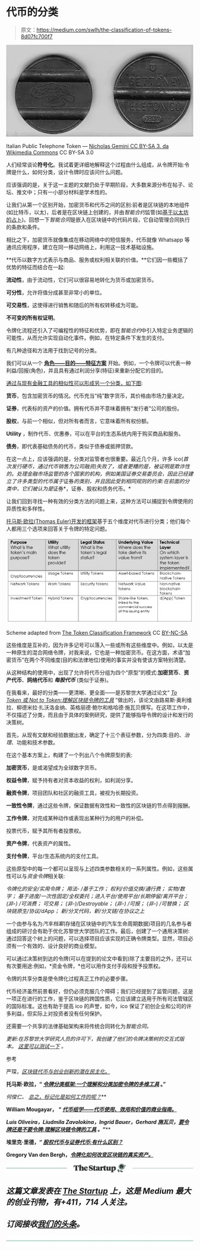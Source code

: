 # 代币的分类

> 原文：<https://medium.com/swlh/the-classification-of-tokens-8d07fc700f7>

![](img/68413c50a9e73c152ed0078aa51ae3e0.png)

Italian Public Telephone Token — [Nicholas Gemini CC BY-SA 3\. da Wikimedia Commons](https://commons.wikimedia.org/wiki/File:Gettone_telefonico_italiano_-_1978_03.png) CC BY-SA 3.0

人们经常谈论**符号化**。我试着更详细地解释这个过程由什么组成，从令牌开始:令牌是什么，如何分类，设计令牌时应该问什么问题。

应该强调的是，关于这一主题的文献仍处于早期阶段，大多数来源分布在帖子、论坛、推文中；只有一小部分材料是学术性的。

让我们从第一个区别开始，加密货币和代币之间的区别:前者是区块链的本地组件(如比特币，以太)，后者是在区块链上创建的，并由*智能合约*监管(如[基于以太坊的占卜](https://translate.googleusercontent.com/translate_c?depth=1&hl=it&rurl=translate.google.it&sl=it&sp=nmt4&tl=en&u=https://www.augur.net/&xid=17259,1500003,15700023,15700124,15700186,15700190,15700201,15700237,15700242,15700248&usg=ALkJrhi7L7M19KvYeM3j8vxMBhoJnblmsw))。回想一下*智能合同*是嵌入在区块链中的代码片段，它自动管理合同执行的条款和条件。

相比之下，加密货币就像集成在移动网络中的短信服务，代币就像 Whatsapp 等通讯应用程序，建立在同一移动网络上，利用这一技术基础设施。

**代币以数字方式表示与商品、服务或权利相关联的价值。**它们因一些概括了优势的特征而结合在一起:

**流动性**，由于流动性，它们可以很容易地转化为货币或加密货币。

**可分性**，允许将值分成甚至非常小的单位。

**可交易性**，这使得进行销售和随后的所有权转移成为可能。

**不可变的所有权证明**。

令牌化流程还引入了可编程性的特征和优势，即在*智能合约*中引入特定业务逻辑的可能性，从而允许实现自动化事件。例如，在特定条件下发生的支付。

有几种途径和方法用于找到记号的分类。

我们可以从一个 [**角色——目的——特征方案**](https://translate.googleusercontent.com/translate_c?depth=1&hl=it&rurl=translate.google.it&sl=it&sp=nmt4&tl=en&u=https://medium.com/%40wmougayar/tokenomics-a-business-guide-to-token-usage-utility-and-value-b19242053416&xid=17259,1500003,15700023,15700124,15700186,15700190,15700201,15700237,15700242,15700248&usg=ALkJrhh5lBVZbJaKWXtesgF8zGQTF_1rLQ) 开始。例如，一个令牌可以代表一种利益/回报(角色)，并且具有通过利润分享(特征)来重新分配它的目的。

[通过与现有金融工具的相似性可以形成另一个分类，如下图](https://www.bitcoinmarketjournal.com/equity-token/):

**货币**，包含加密货币的情况。代币充当“纯”数字货币，其价格由市场力量决定。

**证券**，代表标的资产的价值。拥有代币并不意味着拥有“发行者”公司的股份。

**股权**，与前一个相似，但对所有者而言，它意味着所有权份额。

**Utility** ，制作代币、优惠券，可以在平台的生态系统内用于购买商品和服务。

**债务**，即代表基础债务的代币，类似于债券或抵押贷款。

在这一点上，应该强调的是，分类对监管者也很重要。最近几个月，许多 ico(*首次发行硬币，通过代币销售为公司融资)失败了，或者更糟的是，被证明是欺诈性的。处理金融市场监管的各个国家的机构，例如美国证券交易委员会，因此已经建立了许多类型的代币属于*证券*的类别，并且因此受到相同规则的约束:在前面的分类中，它们被认为是*证券*，证券、股权和债务代币。*

让我们回到寻找一种有效的分类方法的问题上来，这种方法可以捕捉到令牌使用的异质性和多样性。

[托马斯·欧拉(Thomas Euler)开发的框架](http://www.untitled-inc.com/the-token-classification-framework-a-multi-dimensional-tool-for-understanding-and-classifying-crypto-tokens/)基于五个维度对代币进行分类；他们每个人都用三个选项来回答关于令牌的特定问题。

![](img/ca5dde4598e3c2a6752a10a36f98b748.png)

Scheme adapted from [The Token Classification Framework](https://translate.googleusercontent.com/translate_c?depth=1&hl=it&rurl=translate.google.it&sl=it&sp=nmt4&tl=en&u=http://www.untitled-inc.com/the-token-classification-framework-a-multi-dimensional-tool-for-understanding-and-classifying-crypto-tokens/&xid=17259,1500003,15700023,15700124,15700186,15700190,15700201,15700237,15700242,15700248&usg=ALkJrhg2METlTNCQHbteg7_IyXDbi5xdbg) CC [BY-NC-SA](https://creativecommons.org/licenses/by-nc-sa/4.0/)

这些维度是互补的，因为许多记号可以落入一些或所有这些维度中。例如，以太是一种原生的混合网络令牌，对我来说，它也是一种加密货币。在这方面，术语“加密货币”在两个不同维度(目的和法律地位)使用的事实并没有使该方案特别清楚。

从这种结构的使用中，出现了允许将代币分组为四个“原型”的模式:**加密货币**、**资产代币**、**网络代币**和 ***每股代币*** (类似于证券)。

在我看来，最好的分类——更清晰、更全面——是苏黎世大学通过论文“ [*To Token 或 Not to Token:理解区块链令牌的工具*](https://www.zora.uzh.ch/id/eprint/157908/1/To%20Token%20or%20not%20to%20Token_%20Tools%20for%20Understanding%20Blockchain%20Toke.pdf) ”做出的，该论文由路易斯·奥利维拉、柳德米拉·扎沃洛金纳、英格丽德·鲍尔和格哈德·施瓦贝撰写。在这项工作中，不仅描述了分类，而且由于具体的案例研究，提供了能够指导令牌的设计和发行的决策树。

首先，从现有文献和经验数据出发，确定了十三个表征参数，分为四类:目的、*治理*、功能和技术参数。

在这个基本方案上，构建了一个列出八个令牌原型的表:

**加密货币**，是或渴望成为全球数字货币。

**权益令牌**，赋予持有者对资本收益的权利，如利润分享。

**融资令牌**，项目团队和社区的融资工具，被视为长期投资。

**一致性令牌**，通过这些令牌，保证数据有效性和一致性的区块链的节点得到报酬。

**工作令牌**，对完成某种动作或表现出某种行为的用户的补偿。

投票代币，赋予其所有者投票权。

**资产令牌**，代表资产的属性。

**支付令牌**，平台/生态系统内的支付工具。

这些原型中的每一个都可以呈现与上述四类参数相关的一系列属性。例如，这些属性可以与*资金令牌*相关联:

*令牌化的安全/实用令牌；* *用法- /基于工作；* *权利/价值交换/通行费；* *实物/数字；* *基于进度/一次性固定/全权委托；进入平台/使用平台/长期停留/离开平台；* *(非-) /可消费；* *可交易；* *(非-)/Destroyable；* *(非-) /可报；* *(非-) /可替换；* *区块链原生/协议/dApp；* *新/分叉代码，新/分叉链/在协议之上*

一个由参与名为*汽车档案*(存储在区块链中的汽车生命周期数据)项目的几名参与者组成的研讨会有助于优化苏黎世大学团队的工作。最后，创建了一个通用决策树:通过回答这个树上的问题，可以选择项目应该实现的正确令牌类型。显然，项目必须有一个有效的、设计良好的商业模型。

可以通过决策树到达的令牌(可以在提到的论文中看到)除了主要目的之外，还可以有次要用途:例如，*资金令牌，*也可以用作支付手段和授予投票权。

令牌的共享分类是使令牌化过程真正工作的必要步骤。

代币经济虽然前景看好，但仍必须克服几个障碍；我们已经提到了监管问题，这是一项正在进行的工作，鉴于区块链的跨国性质，它应该建立适用于所有司法管辖区的国际标准。这也有助于提高 ico 的声誉，如今，ico 保证了初创企业和公司的许多利益，但实际上对投资者没有任何保护。

还需要一个共享的法律基础架构来将传统合同转化为*智能合同。*

*更新:在苏黎世大学研究人员的许可下，我创建了他们的令牌决策树的交互式版本。* [*这里可以测试一下*](http://www.federicobo.eu/decision-tree-on-token-design/) *。*

参考

严琛，*[*区块链代币与创业创新的潜在民主化*。](https://www.researchgate.net/publication/320863631_Blockchain_Tokens_and_the_Potential_Democratization_of_Entrepreneurship_and_Innovation)*

**托马斯·欧拉，“ [*令牌分类框架:一个理解和分类加密令牌的多维工具*](The%20Token%20Classification%20Framework:%20A%20multi-dimensional%20tool%20for%20understanding%20and%20classifying%20crypto%20tokens.) 。”**

**何俊仁*、* [*总之，标记化是如何工作的呢？*](https://medium.freecodecamp.org/how-does-tokenization-work-anyway-afb5fed1ac47)**

**William Mougayar， *"* [*代币组学——代币使用、效用和价值的商业指南。*](/@wmougayar/tokenomics-a-business-guide-to-token-usage-utility-and-value-b19242053416)**

***Luis Oliveira，Liudmila Zavolokina，Ingrid Bauer，Gerhard 施瓦贝，*[*要令牌还是不要令牌:理解区块链令牌的工具*](https://www.zora.uzh.ch/id/eprint/157908/1/To%20Token%20or%20not%20to%20Token_%20Tools%20for%20Understanding%20Blockchain%20Toke.pdf) *。*”****

**埃里克·里德，“ [*股权代币与证券代币:有什么区别？*](https://www.bitcoinmarketjournal.com/equity-token/)**

**Gregory Van den Bergh，*[*令牌化如何改变区块链的真实资产。*](/fintech-weekly-magazine/how-tokenization-is-transforming-real-world-assets-on-the-blockchain-a637b2c3626f)***

***[![](img/308a8d84fb9b2fab43d66c117fcc4bb4.png)](https://medium.com/swlh)***

## ***这篇文章发表在 [The Startup](https://medium.com/swlh) 上，这是 Medium 最大的创业刊物，有+411，714 人关注。***

## ***订阅接收[我们的头条](http://growthsupply.com/the-startup-newsletter/)。***

***[![](img/b0164736ea17a63403e660de5dedf91a.png)](https://medium.com/swlh)***